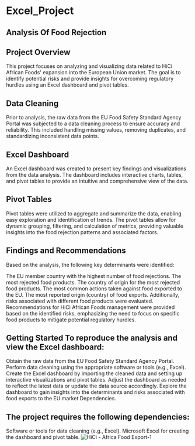 # Excel_Project
Analysis Of Food Rejection
-------------------------------------------------------------------------------
Project Overview
--------------------------------------------------------------------------------
This project focuses on analyzing and visualizing data related to HiCi African Foods' expansion into the European Union market. The goal is to identify potential risks and provide insights for overcoming regulatory hurdles using an Excel dashboard and pivot tables.

Data Cleaning
---------------------------------------------
Prior to analysis, the raw data from the EU Food Safety Standard Agency Portal was subjected to a data cleaning process to ensure accuracy and reliability. This included handling missing values, removing duplicates, and standardizing inconsistent data points.

Excel Dashboard
-------------------------------------------------
An Excel dashboard was created to present key findings and visualizations from the data analysis. The dashboard includes interactive charts, tables, and pivot tables to provide an intuitive and comprehensive view of the data.

Pivot Tables
-----------------------------------
Pivot tables were utilized to aggregate and summarize the data, enabling easy exploration and identification of trends. The pivot tables allow for dynamic grouping, filtering, and calculation of metrics, providing valuable insights into the food rejection patterns and associated factors.

Findings and Recommendations
---------------------------------------
Based on the analysis, the following key determinants were identified:

The EU member country with the highest number of food rejections.
The most rejected food products.
The country of origin for the most rejected food products.
The most common actions taken against food exported to the EU.
The most reported origin (country) of food exports.
Additionally, risks associated with different food products were evaluated. Recommendations for HiCi African Foods management were provided based on the identified risks, emphasizing the need to focus on specific food products to mitigate potential regulatory hurdles.

Getting Started
To reproduce the analysis and view the Excel dashboard:
------------------------------------
Obtain the raw data from the EU Food Safety Standard Agency Portal.
Perform data cleaning using the appropriate software or tools (e.g., Excel).
Create the Excel dashboard by importing the cleaned data and setting up interactive visualizations and pivot tables.
Adjust the dashboard as needed to reflect the latest data or update the data source accordingly.
Explore the dashboard to gain insights into the determinants and risks associated with food exports to the EU market
Dependencies.

The project requires the following dependencies:
-------------------------------------------
Software or tools for data cleaning (e.g., Excel).
Microsoft Excel for creating the dashboard and pivot table.
![HiCi - Africa Food Export-1](https://github.com/gitap023/Excel_Project/assets/129049035/aebfcef4-1523-4f1d-b102-b7b0cbf9a43f)


